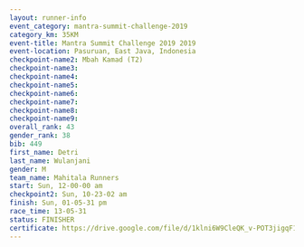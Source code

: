```yaml
---
layout: runner-info 
event_category: mantra-summit-challenge-2019 
category_km: 35KM 
event-title: Mantra Summit Challenge 2019 2019 
event-location: Pasuruan, East Java, Indonesia 
checkpoint-name2: Mbah Kamad (T2) 
checkpoint-name3: 
checkpoint-name4: 
checkpoint-name5: 
checkpoint-name6: 
checkpoint-name7: 
checkpoint-name8: 
checkpoint-name9: 
overall_rank: 43
gender_rank: 38
bib: 449
first_name: Detri
last_name: Wulanjani
gender: M
team_name: Mahitala Runners
start: Sun, 12-00-00 am
checkpoint2: Sun, 10-23-02 am
finish: Sun, 01-05-31 pm
race_time: 13-05-31
status: FINISHER
certificate: https://drive.google.com/file/d/1klni6W9CleQK_v-POT3jigqF1HlUm6XQ/view?usp=sharing
---
```

